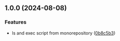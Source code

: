 ## 1.0.0 (2024-08-08)


### Features

* ls and exec script from monorepository ([0b8c5b3](https://github.com/kevinrodbe/nsl/commit/0b8c5b3224df80994cc786e3a78e207cedb6d708))

